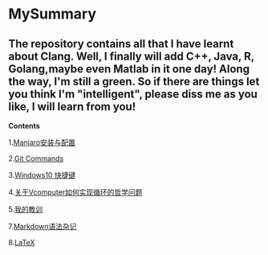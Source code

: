 # MySummary
The repository contains all that I have learnt about Clang. Well, I finally will add C++, Java, R, Golang,maybe even Matlab in it one day!
Along the way, I'm still a green. So if there are things let you think I'm "intelligent", please diss me as you like, I will learn from you!
---
**Contents**

1.[Manjaro安装与配置](https://github.com/BreezeShane/MySummary/blob/master/Manjaro%E5%AE%89%E8%A3%85%E4%B8%8E%E9%85%8D%E7%BD%AE.md)

2.[Git Commands](https://github.com/BreezeShane/MySummary/blob/master/Git_Commands.md)

3.[Windows10 快捷键](https://github.com/BreezeShane/MySummary/blob/master/Windows10%E5%BF%AB%E6%8D%B7%E9%94%AE.md)

4.[关于Vcomputer如何实现循环的哲学问题](https://github.com/BreezeShane/MySummary/blob/master/%E5%85%B3%E4%BA%8EVcomputer%E5%A6%82%E4%BD%95%E5%AE%9E%E7%8E%B0%E5%BE%AA%E7%8E%AF%E7%9A%84%E5%93%B2%E5%AD%A6%E9%97%AE%E9%A2%98.md)

5.[我的教训](https://github.com/BreezeShane/MySummary/blob/master/%E6%88%91%E7%9A%84%E6%95%99%E8%AE%AD.md)

7.[Markdown语法杂记](https://github.com/BreezeShane/MySummary/blob/master/Markdown%E8%AF%AD%E6%B3%95%E6%9D%82%E8%AE%B0.md)

8.[LaTeX](https://github.com/BreezeShane/MySummary/blob/master/LaTeX.md)
